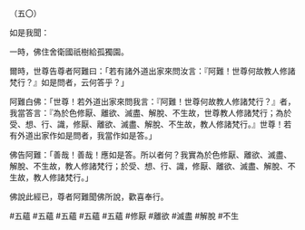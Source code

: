 （五〇）

如是我聞：

一時，佛住舍衛國祇樹給孤獨園。

爾時，世尊告尊者阿難曰：「若有諸外道出家來問汝言：『阿難！世尊何故教人修諸梵行？』如是問者，云何答乎？」

阿難白佛：「世尊！若外道出家來問我言：『阿難！世尊何故教人修諸梵行？』者，我當答言：『為於色修厭、離欲、滅盡、解脫、不生故，世尊教人修諸梵行；為於受、想、行、識，修厭、離欲、滅盡、解脫、不生故，教人修諸梵行。』世尊！若有外道出家作如是問者，我當作如是答。」

佛告阿難：「善哉！善哉！應如是答。所以者何？我實為於色修厭、離欲、滅盡、解脫、不生故，教人修諸梵行；於受、想、行、識，修厭、離欲、滅盡、解脫、不生故，教人修諸梵行。」

佛說此經已，尊者阿難聞佛所說，歡喜奉行。




#五蘊
#五蘊
#五蘊
#五蘊
#五蘊
#修厭
#離欲
#滅盡
#解脫
#不生
